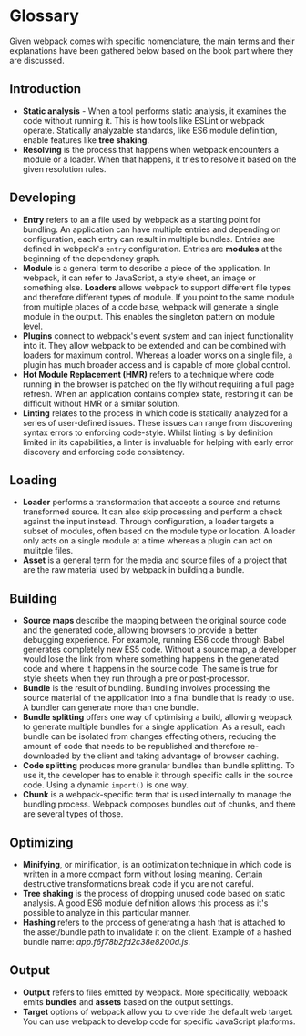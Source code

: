 # Glossary

Given webpack comes with specific nomenclature, the main terms and their explanations have been gathered below based on the book part where they are discussed.

## Introduction

* **Static analysis** - When a tool performs static analysis, it examines the code without running it. This is how tools like ESLint or webpack operate. Statically analyzable standards, like ES6 module definition, enable features like **tree shaking**.
* **Resolving** is the process that happens when webpack encounters a module or a loader. When that happens, it tries to resolve it based on the given resolution rules.

## Developing

* **Entry** refers to an a file used by webpack as a starting point for bundling. An application can have multiple entries and depending on configuration, each entry can result in multiple bundles. Entries are defined in webpack's `entry` configuration. Entries are **modules** at the beginning of the dependency graph.
* **Module** is a general term to describe a piece of the application. In webpack, it can refer to JavaScript, a style sheet, an image or something else. **Loaders** allows webpack to support different file types and therefore different types of module. If you point to the same module from multiple places of a code base, webpack will generate a single module in the output. This enables the singleton pattern on module level.
* **Plugins** connect to webpack's event system and can inject functionality into it. They allow webpack to be extended and can be combined with loaders for maximum control. Whereas a loader works on a single file, a plugin has much broader access and is capable of more global control.
* **Hot Module Replacement (HMR)** refers to a technique where code running in the browser is patched on the fly without requiring a full page refresh. When an application contains complex state, restoring it can be difficult without HMR or a similar solution.
* **Linting** relates to the process in which code is statically analyzed for a series of user-defined issues. These issues can range from discovering syntax errors to enforcing code-style. Whilst linting is by definition limited in its capabilities, a linter is invaluable for helping with early error discovery and enforcing code consistency.

## Loading

* **Loader** performs a transformation that accepts a source and returns transformed source. It can also skip processing and perform a check against the input instead. Through configuration, a loader targets a subset of modules, often based on the module type or location. A loader only acts on a single module at a time whereas a plugin can act on mulitple files.
* **Asset** is a general term for the media and source files of a project that are the raw material used by webpack in building a bundle.

## Building

* **Source maps** describe the mapping between the original source code and the generated code, allowing browsers to provide a better debugging experience. For example, running ES6 code through Babel generates completely new ES5 code. Without a source map, a developer would lose the link from where something happens in the generated code and where it happens in the source code. The same is true for style sheets when they run through a pre or post-processor.
* **Bundle** is the result of bundling. Bundling involves processing the source material of the application into a final bundle that is ready to use. A bundler can generate more than one bundle.
* **Bundle splitting** offers one way of optimising a build, allowing webpack to generate multiple bundles for a single application. As a result, each bundle can be isolated from changes effecting others, reducing the amount of code that needs to be republished and therefore re-downloaded by the client and taking advantage of browser caching.
* **Code splitting** produces more granular bundles than bundle splitting. To use it, the developer has to enable it through specific calls in the source code. Using a dynamic `import()` is one way.
* **Chunk** is a webpack-specific term that is used internally to manage the bundling process. Webpack composes bundles out of chunks, and there are several types of those.

## Optimizing

* **Minifying**, or minification, is an optimization technique in which code is written in a more compact form without losing meaning. Certain destructive transformations break code if you are not careful.
* **Tree shaking** is the process of dropping unused code based on static analysis. A good ES6 module definition allows this process as it's possible to analyze in this particular manner.
* **Hashing** refers to the process of generating a hash that is attached to the asset/bundle path to invalidate it on the client. Example of a hashed bundle name: *app.f6f78b2fd2c38e8200d.js*.

## Output

* **Output** refers to files emitted by webpack. More specifically, webpack emits **bundles** and **assets** based on the output settings.
* **Target** options of webpack allow you to override the default web target. You can use webpack to develop code for specific JavaScript platforms.
